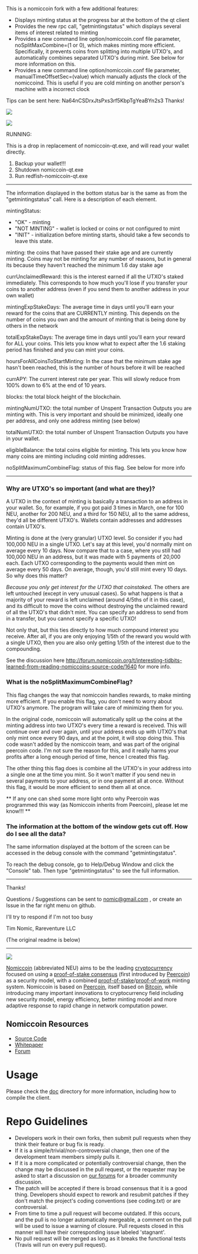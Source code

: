 This is a nomiccoin fork with a few additional features:

* Displays minting status at the progress bar at the bottom of the qt client
* Provides the new rpc call, "getmintingstatus" which displays several items of interest related to minting
* Provides a new command line option/nomiccoin.conf file parameter, noSplitMaxCombine=(1 or 0), which makes minting more efficient. Specifically, it prevents coins from splitting into multiple UTXO's, and automatically combines separated UTXO's during mint. See below for more information on this.
* Provides a new command line option/nomiccoin.conf file parameter, manualTimeOffsetSec=(value) which manually adjusts the clock of the nomiccoind. This is useful if you are cold minting on another person's machine with a incorrect clock

Tips can be sent here: Na64nCSDrxJtsPxs3rf5KbpTgYeaBYn2s3 Thanks!


![](http://i.imgur.com/D94pm7Y.png)

![](http://i.imgur.com/RZHXNQd.png)

RUNNING:

This is a drop in replacement of nomiccoin-qt.exe, and will read your wallet directly.

1. Backup your wallet!!!
2. Shutdown nomiccoin-qt.exe
3. Run redfish-nomiccoin-qt.exe

---

The information displayed in the bottom status bar is the same as from the "getmintingstatus" call. Here is a description of each element.

mintingStatus: 
  * "OK" - minting
  * "NOT MINTING" - wallet is locked or coins or not configured to mint
  * "INIT" - initialization before minting starts, should take a few seconds to leave this state.

minting: the coins that have passed their stake age and are currently minting. Coins may not be minting for any number of reasons, but in general its because they haven't reached the minimum 1.6 day stake age

currUnclaimedReward: this is the interest earned if all the UTXO's staked immediately. This corresponds to how much you'll lose if you transfer your coins to another address (even if you send them to another address in your own wallet)

mintingExpStakeDays: The average time in days until you'll earn your reward for the coins that are CURRENTLY minting. This depends on the number of coins you own and the amount of minting that is being done by others in the network

totalExpStakeDays: The average time in days until you'll earn your reward for ALL your coins. This lets you know what to expect after the 1.6 staking period has finished and you can mint your coins.

hoursForAllCoinsToStartMinting: In the case that the minimum stake age hasn't been reached, this is the number of hours before it will be reached

currAPY: The current interest rate per year. This will slowly reduce from 100% down to 6% at the end of 10 years.

blocks: the total block height of the blockchain. 

mintingNumUTXO: the total number of Unspent Transaction Outputs you are minting with. This is very important and should be minimized, ideally one per address, and only one address minting (see below)

totalNumUTXO: the total number of Unspent Transaction Outputs you have in your wallet. 

eligibleBalance: the total coins eligible for minting. This lets you know how many coins are minting including cold minting addresses.

noSplitMaximumCombineFlag: status of this flag. See below for more info

---

<h3>Why are UTXO's so important (and what are they)?</h3>

A UTXO in the context of minting is basically a transaction to an address in your wallet. So, for example, if you got paid 3 times in March, one for 100 NEU, another for 200 NEU, and a third for 150 NEU, all to the same address, they'd all be different UTXO's. Wallets contain addresses and addresses contain UTXO's.

Minting is done at the (very granular) UTXO level. So consider if you had 100,000 NEU in a single UTXO. Let's say at this level, you'd normally mint on average every 10 days. Now compare that to a case, where you still had 100,000 NEU in an address, but it was made with 5 payments of 20,000 each. Each UTXO corresponding to the payments would then mint on average every 50 days. On average, though, you'd still mint every 10 days. So why does this matter?

*Because you only get interest for the UTXO that coinstaked*. The others are left untouched (except in very unusual cases). So what happens is that a majority of your reward is left unclaimed (around 4/5ths of it in this case), and its difficult to move the coins without destroying the unclaimed reward of all the UTXO's that didn't mint. You can specify an address to send from in a transfer, but you cannot specify a specific UTXO!

Not only that, but this ties directly to how much compound interest you receive. After all, if you are only enjoying 1/5th of the reward you would with a single UTXO, then you are also only getting 1/5th of the interest due to the compounding.

See the discussion here http://forum.nomiccoin.org/t/interesting-tidbits-learned-from-reading-nomiccoins-source-code/1640 for more info.

<h3>What is the noSplitMaximumCombineFlag?</h3>

This flag changes the way that nomiccoin handles rewards, to make minting more efficient. If you enable this flag, you don't need to worry about UTXO's anymore. The program will take care of minimizing them for you.

In the original code, nomiccoin will automatically split up the coins at the minting address into two UTXO's every time a reward is received. This will continue over and over again, until your address ends up with UTXO's that only mint once every 90 days, and at the point, it will stop doing this. This code wasn't added by the nomiccoin team, and was part of the original peercoin code. I'm not sure the reason for this, and it really harms your profits after a long enough period of time, hence I created this flag.

The other thing this flag does is combine all the UTXO's in your address into a single one at the time you mint. So it won't matter if you send neu in several payments to your address, or in one payment all at once. Without this flag, it would be more efficient to send them all at once.

** If any one can shed some more light onto why Peercoin was programmed this way (as Nomiccoin inherits from Peercoin), please let me know!!! **

<h3>The information at the bottom of the window gets cut off. How do I see all the data?</h3>

The same information displayed at the bottom of the screen can be accessed in the debug console with the command "getmintingstatus". 

To reach the debug console, go to Help/Debug Window and click the "Console" tab. Then type "getmintingstatus" to see the full information.

---

Thanks!

Questions / Suggestions can be sent to nomic@gmail.com , or create an Issue in the far right menu on github.

I'll try to respond if I'm not too busy

Tim Nomic, Rareventure LLC

(The original readme is below)

---


![](http://i.imgur.com/5P9mGCc.png)

[Nomiccoin](http://nomiccoin.org/) (abbreviated NEU) aims to be the leading [cryptocurrency](https://en.wikipedia.org/wiki/Cryptocurrency) focused on using a [proof-of-stake consensus](http://en.wikipedia.org/wiki/Proof-of-stake) (first introduced by [Peercoin](https://github.com/ppcoin/ppcoin)) as a security model, with a combined [proof-of-stake](http://en.wikipedia.org/wiki/Proof-of-stake)/[proof-of-work](https://en.wikipedia.org/wiki/Proof-of-work_system) minting system. Nomiccoin is based on [Peercoin](http://peercoin.net/), itself based on [Bitcoin](http://bitcoin.org/en/), while introducing many important innovations to cryptocurrency field including new security model, energy efficiency, better minting model and more adaptive response to rapid change in network computation power.

## Nomiccoin Resources

  * [Source Code](https://github.com/nomiccoin/nomiccoin)
  * [Whitepaper](http://www.nomiccoin.org/en/whitepaper/)
  * [Forum](http://forum.nomiccoin.org/)

# Usage

Please check the [doc](https://github.com/nomiccoin/nomiccoin/blob/master/doc/) directory for more information, including how to compile the client.

# Repo Guidelines

  * Developers work in their own forks, then submit pull requests when they think their feature or bug fix is ready.
  * If it is a simple/trivial/non-controversial change, then one of the development team members simply pulls it.
  * If it is a more complicated or potentially controversial change, then the change may be discussed in the pull request, or the requester may be asked to start a discussion on [our forums](http://forum.nomiccoin.org/) for a broader community discussion.
  * The patch will be accepted if there is broad consensus that it is a good thing. Developers should expect to rework and resubmit patches if they don't match the project's coding conventions (see coding.txt) or are controversial.
  * From time to time a pull request will become outdated. If this occurs, and the pull is no longer automatically mergeable, a comment on the pull will be used to issue a warning of closure. Pull requests closed in this manner will have their corresponding issue labeled 'stagnant'.
  * No pull request will be merged as long as it breaks the functional tests (Travis will run on every pull request).
